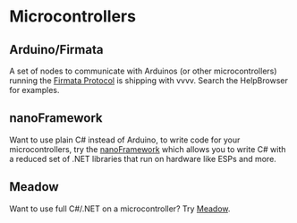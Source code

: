 # Microcontrollers

## Arduino/Firmata

A set of nodes to communicate with Arduinos (or other microcontrollers) running the [Firmata Protocol](https://github.com/firmata/protocol) is shipping with vvvv. Search the HelpBrowser for examples.

## nanoFramework

Want to use plain C# instead of Arduino, to write code for your microcontrollers, try the [nanoFramework](https://www.nanoframework.net) which allows you to write C# with a reduced set of .NET libraries that run on hardware like ESPs and more.

## Meadow

Want to use full C#/.NET on a microcontroller? Try [Meadow](https://www.wildernesslabs.co/developers).